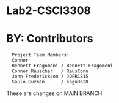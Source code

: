 # Lab2-CSCI3308
# BY: Contributors 
      Project Team Members:
      Connor
      Bennett Fragomeni / Bennett-Fragomeni
      Connor Rauscher   / RausConn
      John Frederickson / JOFR1815
      Saulo Guzman      / sagu3628


These are changes on MAIN BRANCH

